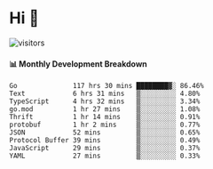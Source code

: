 # Hi 👋
 
![visitors](https://visitor-badge.glitch.me/badge?page_id=sorcererxw.sorcererx)

#### 📊 Monthly Development Breakdown

<!--START_SECTION:waka-->
```text
Go              117 hrs 30 mins ████████▓░ 86.46%
Text            6 hrs 31 mins   ▒░░░░░░░░░ 4.80%
TypeScript      4 hrs 32 mins   ▒░░░░░░░░░ 3.34%
go.mod          1 hr 27 mins    ▒░░░░░░░░░ 1.08%
Thrift          1 hr 14 mins    ▒░░░░░░░░░ 0.91%
protobuf        1 hr 2 mins     ▒░░░░░░░░░ 0.77%
JSON            52 mins         ▒░░░░░░░░░ 0.65%
Protocol Buffer 39 mins         ▒░░░░░░░░░ 0.49%
JavaScript      29 mins         ▒░░░░░░░░░ 0.37%
YAML            27 mins         ▒░░░░░░░░░ 0.33%
```
<!--END_SECTION:waka-->
